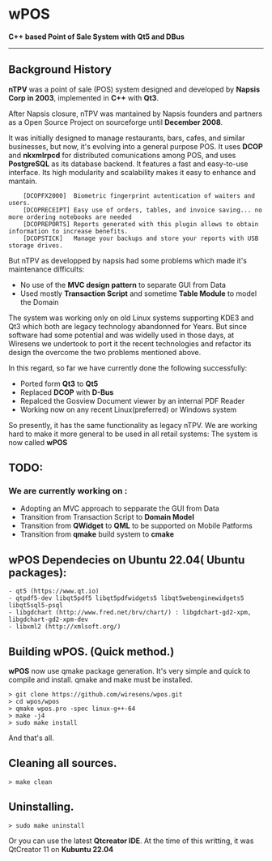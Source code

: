 # wPOS
**C++ based Point of Sale System with Qt5 and DBus**

----------------------------------------------------------------
## Background History

**nTPV** was a point of sale (POS) system designed and developed by **Napsis Corp in 2003**,
implemented in **C++** with **Qt3**.

After Napsis closure, nTPV was mantained by Napsis founders and partners 
as a Open Source Project on sourceforge until **December 2008**.

It was initially designed to manage restaurants, bars, cafes, and similar businesses, 
but now, it's evolving into a general purpose POS. It uses **DCOP** and **nkxmlrpcd** for 
distributed comunications among POS, and uses **PostgreSQL** as its database backend. 
It features a fast and easy-to-use interface. Its high modularity and scalability 
makes it easy to enhance and mantain.

		[DCOPFX2000]  Biometric fingerprint autentication of waiters and users.
	 	[DCOPRECEIPT] Easy use of orders, tables, and invoice saving... no more ordering notebooks are needed
		[DCOPREPORTS] Reports generated with this plugin allows to obtain information to increase benefits.
	 	[DCOPSTICK]   Manage your backups and store your reports with USB storage drives.

But nTPV as developped by napsis had some problems which made it's maintenance difficults:
* No use of the **MVC design pattern** to separate GUI from Data
* Used mostly **Transaction Script** and sometime **Table Module** to model the Domain
  
The system was working only on old Linux systems supporting KDE3 and Qt3 which both are legacy technology abandonned
for Years. But since software had some potential and was widelly used in those days, at Wiresens we undertook 
to port it the recent technologies and refactor its design the overcome the two problems mentioned above.

In this regard, so far we have currently done the following successfully:
* Ported form **Qt3** to **Qt5**
* Replaced **DCOP** with **D-Bus**
* Repalced the Gosview Document viewer by an internal PDF Reader
* Working now on any recent Linux(preferred) or Windows system

So presently, it has the same functionality as legacy nTPV. We are working hard to make it more general
to be used in all retail systems:
The system is now called **wPOS**

## TODO:

### We are currently working on :
* Adopting an MVC approach to sepparate the GUI from Data
* Transition from Transaction Script to **Domain Model**
* Transition from **QWidget** to **QML** to be supported on Mobile Patforms
* Transition from **qmake** build system  to **cmake**

## wPOS Dependecies on Ubuntu 22.04( Ubuntu packages):

	- qt5 (https://www.qt.io)	
	- qtpdf5-dev libqt5pdf5 libqt5pdfwidgets5 libqt5webenginewidgets5 libqt5sql5-psql
	- libgdchart (http://www.fred.net/brv/chart/) : libgdchart-gd2-xpm, libgdchart-gd2-xpm-dev
	- libxml2 (http://xmlsoft.org/)
	
## Building wPOS.  (Quick method.)

**wPOS** now use qmake package generation. It's very simple and quick to compile and install. 
	qmake and make must be installed.

  	> git clone https://github.com/wiresens/wpos.git
  	> cd wpos/wpos
  	> qmake wpos.pro -spec linux-g++-64
  	> make -j4
  	> sudo make install

And that's all.

## Cleaning all sources.

  	> make clean


## Uninstalling.

	> sudo make uninstall

Or you can use the latest **Qtcreator IDE**. At the time of this writting, it was QtCreator 11 on **Kubuntu 22.04**
